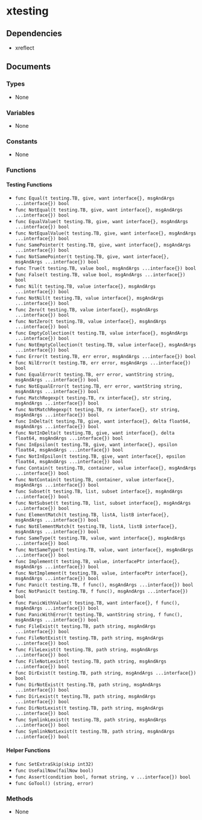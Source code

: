 # xtesting

## Dependencies

+ xreflect

## Documents

### Types

+ None

### Variables

+ None

### Constants

+ None

### Functions

#### Testing Functions

+ `func Equal(t testing.TB, give, want interface{}, msgAndArgs ...interface{}) bool`
+ `func NotEqual(t testing.TB, give, want interface{}, msgAndArgs ...interface{}) bool`
+ `func EqualValue(t testing.TB, give, want interface{}, msgAndArgs ...interface{}) bool`
+ `func NotEqualValue(t testing.TB, give, want interface{}, msgAndArgs ...interface{}) bool`
+ `func SamePointer(t testing.TB, give, want interface{}, msgAndArgs ...interface{}) bool`
+ `func NotSamePointer(t testing.TB, give, want interface{}, msgAndArgs ...interface{}) bool`
+ `func True(t testing.TB, value bool, msgAndArgs ...interface{}) bool`
+ `func False(t testing.TB, value bool, msgAndArgs ...interface{}) bool`
+ `func Nil(t testing.TB, value interface{}, msgAndArgs ...interface{}) bool`
+ `func NotNil(t testing.TB, value interface{}, msgAndArgs ...interface{}) bool`
+ `func Zero(t testing.TB, value interface{}, msgAndArgs ...interface{}) bool`
+ `func NotZero(t testing.TB, value interface{}, msgAndArgs ...interface{}) bool`
+ `func EmptyCollection(t testing.TB, value interface{}, msgAndArgs ...interface{}) bool`
+ `func NotEmptyCollection(t testing.TB, value interface{}, msgAndArgs ...interface{}) bool`
+ `func Error(t testing.TB, err error, msgAndArgs ...interface{}) bool`
+ `func NilError(t testing.TB, err error, msgAndArgs ...interface{}) bool`
+ `func EqualError(t testing.TB, err error, wantString string, msgAndArgs ...interface{}) bool`
+ `func NotEqualError(t testing.TB, err error, wantString string, msgAndArgs ...interface{}) bool`
+ `func MatchRegexp(t testing.TB, rx interface{}, str string, msgAndArgs ...interface{}) bool`
+ `func NotMatchRegexp(t testing.TB, rx interface{}, str string, msgAndArgs ...interface{}) bool`
+ `func InDelta(t testing.TB, give, want interface{}, delta float64, msgAndArgs ...interface{}) bool`
+ `func NotInDelta(t testing.TB, give, want interface{}, delta float64, msgAndArgs ...interface{}) bool`
+ `func InEpsilon(t testing.TB, give, want interface{}, epsilon float64, msgAndArgs ...interface{}) bool`
+ `func NotInEpsilon(t testing.TB, give, want interface{}, epsilon float64, msgAndArgs ...interface{}) bool`
+ `func Contain(t testing.TB, container, value interface{}, msgAndArgs ...interface{}) bool`
+ `func NotContain(t testing.TB, container, value interface{}, msgAndArgs ...interface{}) bool`
+ `func Subset(t testing.TB, list, subset interface{}, msgAndArgs ...interface{}) bool`
+ `func NotSubset(t testing.TB, list, subset interface{}, msgAndArgs ...interface{}) bool`
+ `func ElementMatch(t testing.TB, listA, listB interface{}, msgAndArgs ...interface{}) bool`
+ `func NotElementMatch(t testing.TB, listA, listB interface{}, msgAndArgs ...interface{}) bool`
+ `func SameType(t testing.TB, value, want interface{}, msgAndArgs ...interface{}) bool`
+ `func NotSameType(t testing.TB, value, want interface{}, msgAndArgs ...interface{}) bool`
+ `func Implement(t testing.TB, value, interfacePtr interface{}, msgAndArgs ...interface{}) bool`
+ `func NotImplement(t testing.TB, value, interfacePtr interface{}, msgAndArgs ...interface{}) bool`
+ `func Panic(t testing.TB, f func(), msgAndArgs ...interface{}) bool`
+ `func NotPanic(t testing.TB, f func(), msgAndArgs ...interface{}) bool`
+ `func PanicWithValue(t testing.TB, want interface{}, f func(), msgAndArgs ...interface{}) bool`
+ `func PanicWithError(t testing.TB, wantString string, f func(), msgAndArgs ...interface{}) bool`
+ `func FileExist(t testing.TB, path string, msgAndArgs ...interface{}) bool`
+ `func FileNotExist(t testing.TB, path string, msgAndArgs ...interface{}) bool`
+ `func FileLexist(t testing.TB, path string, msgAndArgs ...interface{}) bool`
+ `func FileNotLexist(t testing.TB, path string, msgAndArgs ...interface{}) bool`
+ `func DirExist(t testing.TB, path string, msgAndArgs ...interface{}) bool`
+ `func DirNotExist(t testing.TB, path string, msgAndArgs ...interface{}) bool`
+ `func DirLexist(t testing.TB, path string, msgAndArgs ...interface{}) bool`
+ `func DirNotLexist(t testing.TB, path string, msgAndArgs ...interface{}) bool`
+ `func SymlinkLexist(t testing.TB, path string, msgAndArgs ...interface{}) bool`
+ `func SymlinkNotLexist(t testing.TB, path string, msgAndArgs ...interface{}) bool`

#### Helper Functions

+ `func SetExtraSkip(skip int32)`
+ `func UseFailNow(failNow bool)`
+ `func Assert(condition bool, format string, v ...interface{}) bool`
+ `func GoTool() (string, error)`

### Methods

+ None
